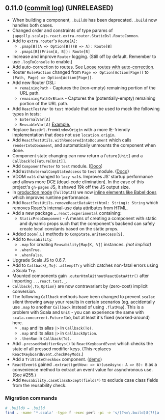 ## 0.11.0 ([commit log](https://github.com/japgolly/scalajs-react/compare/v0.10.4...v0.11.0)) (UNRELEASED)

* When building a component, `.buildU` has been deprecated. `.build` now handles both cases.
* Changed order and constraints of type params of `japgolly.scalajs.react.extra.router.StaticDsl.RouteCommon`.
* Add to `extra.router`'s `Route[A]`:
  * `.pmap[B](A => Option[B])(B => A): Route[B]`
  * `.pmapL[B](Prism[A, B]): Route[B]`
* Increase and improve `Router` logging. (Still off by default. Remember to use `.logToConsole` to enable.)
* Add auto-correction to routes. See [Loose routes with auto-correction](../ROUTER.md#loose-routes-with-auto-correction).
* Router `Rule#action` changed from `Page => Option[Action[Page]]` to `(Path, Page) => Option[Action[Page]]`.
* Add new Router DSL:
  * `remainingPath` - Captures the (non-empty) remaining portion of the URL path.
  * `remainingPathOrBlank` - Captures the (potentially-empty) remaining portion of the URL path.
* Add `ReactTestVar` to `test` module that can be used to mock the following types in tests:
  * `ExternalVar[A]`
  * `ReusableVar[A]`
  [Example.](../TESTING.md#reacttestvar)
* Replace `BaseUrl.fromWindowOrigin` with a more IE-friendly implementation that does not use `location.origin`.
* Add `ReactTestUtils.withRenderedIntoDocument` which calls `renderIntoDocument`, and automatically unmounts the component when done.
* Component state changing can now return a `Future[Unit]` and a `CallbackTo[Future[Unit]]`.
* Add `ComponentTester` to `test` module. ([Doco](../TESTING.md#componenttester))
* Add `WithExternalCompStateAccess` to `test` module. ([Doco](../TESTING.md#withexternalcompstateaccess))
* VDOM `val`s changed to `lazy val`s. Improves JS' startup performance and allows more DCE (dead-code elimination).
  In the case of this project's `gh-pages` JS, it shaved 19k off the JS output size.
* In [production mode](https://github.com/scala-js/scala-js/issues/1998) (`fullOptJS`)
  we now [inline elements like Babel does](http://babeljs.io/blog/2015/03/31/5.0.0/#inline-elements)
  which improves runtime performance.
* Add `ReactTestUtils.removeReactDataAttr(html: String): String` which removes React's internal-use data attributes from HTML.
* Add a new package `….react.experimental` containing:
  * `StaticPropComponent` - A means of creating a component with static and dynamic props such that
      the component's backend can safely create local constants based on the static props.
* Added `zoom{,L}` methods to `CompState.WriteAccess[S]`.
* Add to `Reusability`:
  * `.map` for creating `Reusability[Map[K, V]]` instances. *(not implicit)*
  * `.whenTrue`.
  * `.whenFalse`.
* Upgrade Scala.JS to 0.6.7.
* Add to `Callback{,To}`: `.attemptTry` which catches non-fatal errors using a Scala `Try`.
* Mounted components gain `.outerHtmlWithoutReactDataAttr()` after importing `...react.test._`.
* `Callback{,To,Option}` are now contravariant by (zero-cost) implicit conversion.
* The following `Callback` methods have been changed to prevent `scalac` silent throwing away your results in certain
  scenarios (eg. accidentally use `.map` to another `Callback` instead of using `.flatMap`).
  This is a problem with Scala and `Unit` - you can experience the same with `scala.concurrent.Future` too, but at least
  it's fixed (worked-around) here.
  * `.map` and its alias `|>` in `Callback(To)`.
  * `.map` and its alias `|>` in `CallbackOption`.
  * `.thenRun` in `Callback(To)`.
* Add `.pressedModifierKeys()` to `ReactKeyboardEvent` which checks the state of all pressed modifier keys.
  (This replaces `ReactKeyboardEvent.checkKeyMods`.)
* Add a `TriStateCheckbox` component. ([demo](https://japgolly.github.io/scalajs-react/#examples/tristate-checkbox))
* `ReactEvent`s gained `.extract(getNow: => A)(useAsync: A => B): B` as a convenience method to extract an event value for asynchronous use.
  (See [#255](https://github.com/japgolly/scalajs-react/issues/255).)
* Add `Reusability.caseClassExcept(fields*)` to exclude case class fields from the reusability check.


### Migration commands

```sh
# .buildU → .build
find . -name '*.scala' -type f -exec perl -pi -e 's/(?<=\.build)U(?![a-zA-Z0-9_])//' {} +
```

